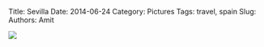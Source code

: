 Title: Sevilla
Date: 2014-06-24
Category: Pictures
Tags: travel, spain
Slug: 
Authors: Amit

<div class="imagepost">
<img src="/images/sevilla.jpg" class="imageitem large" />
</div>
